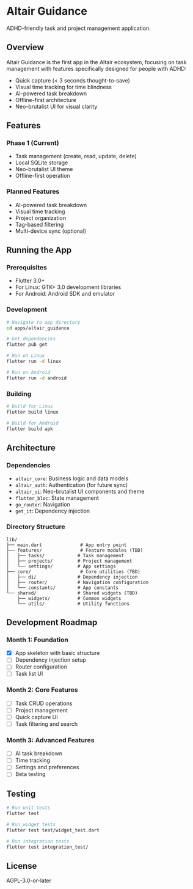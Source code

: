 # Altair Guidance

ADHD-friendly task and project management application.

## Overview

Altair Guidance is the first app in the Altair ecosystem, focusing on task management with features specifically designed for people with ADHD:

- Quick capture (< 3 seconds thought-to-save)
- Visual time tracking for time blindness
- AI-powered task breakdown
- Offline-first architecture
- Neo-brutalist UI for visual clarity

## Features

### Phase 1 (Current)

- Task management (create, read, update, delete)
- Local SQLite storage
- Neo-brutalist UI theme
- Offline-first operation

### Planned Features

- AI-powered task breakdown
- Visual time tracking
- Project organization
- Tag-based filtering
- Multi-device sync (optional)

## Running the App

### Prerequisites

- Flutter 3.0+
- For Linux: GTK+ 3.0 development libraries
- For Android: Android SDK and emulator

### Development

```bash
# Navigate to app directory
cd apps/altair_guidance

# Get dependencies
flutter pub get

# Run on Linux
flutter run -d linux

# Run on Android
flutter run -d android
```

### Building

```bash
# Build for Linux
flutter build linux

# Build for Android
flutter build apk
```

## Architecture

### Dependencies

- `altair_core`: Business logic and data models
- `altair_auth`: Authentication (for future sync)
- `altair_ui`: Neo-brutalist UI components and theme
- `flutter_bloc`: State management
- `go_router`: Navigation
- `get_it`: Dependency injection

### Directory Structure

```
lib/
├── main.dart              # App entry point
├── features/              # Feature modules (TBD)
│   ├── tasks/            # Task management
│   ├── projects/         # Project management
│   └── settings/         # App settings
├── core/                  # Core utilities (TBD)
│   ├── di/               # Dependency injection
│   ├── router/           # Navigation configuration
│   └── constants/        # App constants
└── shared/               # Shared widgets (TBD)
    ├── widgets/          # Common widgets
    └── utils/            # Utility functions
```

## Development Roadmap

### Month 1: Foundation

- [x] App skeleton with basic structure
- [ ] Dependency injection setup
- [ ] Router configuration
- [ ] Task list UI

### Month 2: Core Features

- [ ] Task CRUD operations
- [ ] Project management
- [ ] Quick capture UI
- [ ] Task filtering and search

### Month 3: Advanced Features

- [ ] AI task breakdown
- [ ] Time tracking
- [ ] Settings and preferences
- [ ] Beta testing

## Testing

```bash
# Run unit tests
flutter test

# Run widget tests
flutter test test/widget_test.dart

# Run integration tests
flutter test integration_test/
```

## License

AGPL-3.0-or-later
